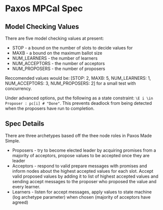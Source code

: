 # Paxos MPCal Spec
## Model Checking Values
There are five model checking values at present:
* STOP - a bound on the number of slots to decide values for
* MAXB - a bound on the maximum ballot size
* NUM_LEARNERS - the number of learners
* NUM_ACCEPTORS - the number of acceptors
* NUM_PROPOSERS - the number of proposers

Reccomended values would be: [STOP: 2, MAXB: 5, NUM_LEARNERS: 1, NUM_ACCEPTORS: 3, NUM_PROPOSERS: 2] for a small test with concurrency.

Under advanced options, put the following as a state constraint: `\E i \in Proposer : pc[i] # "Done"`. This prevents deadlock from being detected when the proposers have run to completion.

## Spec Details
There are three archetypes based off the thee node roles in Paxos Made Simple.
* Proposers - try to become elected leader by acquiring promises from a majority of acceptors, propose values to be accepted once they are leader
* Acceptors - respond to valid prepare messages with promises and inform nodes about the highest accepted values for each slot. Accept valid proposed values by adding it to list of highest accepted values and sending accept messages to the proposer who proposed the value and every learner.
* Learners - listen for accept messages, apply values to state machine (log archetype parameter) when chosen (majority of acceptors have agreed)
